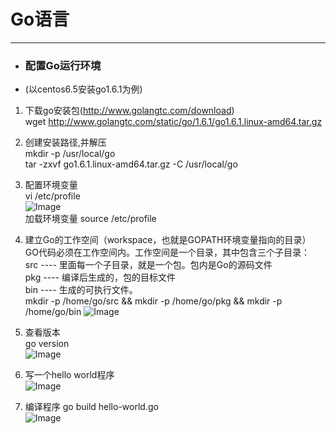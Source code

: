 # Go语言
---

* ### 配置Go运行环境 <br>
* 
  (以centos6.5安装go1.6.1为例)

1. 下载go安装包(http://www.golangtc.com/download)  <br>
    wget http://www.golangtc.com/static/go/1.6.1/go1.6.1.linux-amd64.tar.gz

2. 创建安装路径,并解压  <br>
    mkdir -p /usr/local/go  <br>
    tar -zxvf go1.6.1.linux-amd64.tar.gz -C /usr/local/go

3. 配置环境变量 <br>
   vi /etc/profile  <br>
   ![Image](https://github.com/honglongwei/go/blob/master/images/1.jpg) <br>
   加载环境变量 source /etc/profile 

4. 建立Go的工作空间（workspace，也就是GOPATH环境变量指向的目录）<br>
   GO代码必须在工作空间内。工作空间是一个目录，其中包含三个子目录：<br>
   src ---- 里面每一个子目录，就是一个包。包内是Go的源码文件  <br>
   pkg ---- 编译后生成的，包的目标文件   <br>
   bin ---- 生成的可执行文件。    <br>
   mkdir -p /home/go/src && mkdir -p /home/go/pkg && mkdir -p /home/go/bin
   ![Image](https://github.com/honglongwei/go/blob/master/images/2.jpg)

5. 查看版本 <br>
   go version  <br>
   ![Image](https://github.com/honglongwei/go/blob/master/images/3.jpg)

6. 写一个hello world程序 <br>
   ![Image](https://github.com/honglongwei/go/blob/master/images/4.jpg)

7. 编译程序
   go build hello-world.go <br>
   ![Image](https://github.com/honglongwei/go/blob/master/images/5.jpg)
